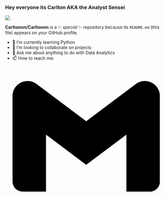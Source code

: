 ### Hey everyone its Carlton AKA the Analyst Sensei

<img src="https://res.cloudinary.com/dg5ir1kvd/image/fetch/f_auto,fl_advanced_resize%2Cc_fill%2Cg_auto%2Cw_2048%2Ch_709/https://www.ccu.edu/_files/images/cags/programs/data-analytics-degree.jpg%3Fv%3D1706743102289">

**Carltonnn/Carltonnn** is a ✨ _special_ ✨ repository because its `README.md` (this file) appears on your GitHub profile.
- 🌱 I’m currently learning Python
- 👯 I’m looking to collaborate on projects
- 💬 Ask me about anything to do with Data Analytics 
- 📫 How to reach me: <svg role="img" viewBox="0 0 24 24" xmlns="http://www.w3.org/2000/svg"><title>Gmail</title><path d="M24 5.457v13.909c0 .904-.732 1.636-1.636 1.636h-3.819V11.73L12 16.64l-6.545-4.91v9.273H1.636A1.636 1.636 0 0 1 0 19.366V5.457c0-2.023 2.309-3.178 3.927-1.964L5.455 4.64 12 9.548l6.545-4.91 1.528-1.145C21.69 2.28 24 3.434 24 5.457z"/></svg>
